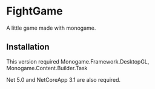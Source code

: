 # FightGame
A little game made with monogame. 

## Installation

This version required Monogame.Framework.DesktopGL, Monogame.Content.Builder.Task

Net 5.0 and NetCoreApp 3.1 are also required.